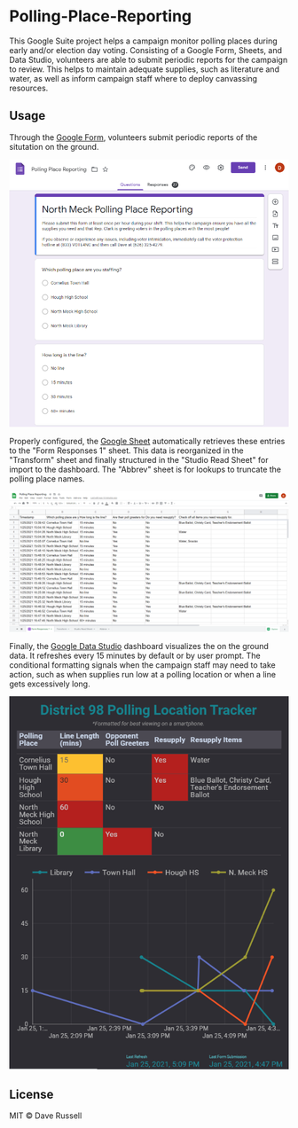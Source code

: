 # Polling-Place-Reporting
This Google Suite project helps a campaign monitor polling places during early and/or election day voting. Consisting of a Google Form, Sheets, and Data Studio, volunteers are able to submit periodic reports for the campaign to review. This helps to maintain adequate supplies, such as literature and water, as well as inform campaign staff where to deploy canvassing resources.

## Usage
Through the [Google Form](https://docs.google.com/forms/d/1uT_UXuUqUya9bviyAccjtRwz6eFIJIDiIHXuXJDtPvM/), volunteers submit periodic reports of the situtation on the ground.

![google_form](https://github.com/drussel4/Polling-Place-Reporting/blob/master/Images/form.png?raw=true)

Properly configured, the [Google Sheet](https://docs.google.com/spreadsheets/d/1iKpDGOVFw_iv-5lgxJN7iARhaLfWYZBS3HsRTJwcW4M/edit#gid=1752547724) automatically retrieves these entries to the "Form Responses 1" sheet. This data is reorganized in the "Transform" sheet and finally structured in the "Studio Read Sheet" for import to the dashboard. The "Abbrev" sheet is for lookups to truncate the polling place names.

![google_sheet](https://github.com/drussel4/Polling-Place-Reporting/blob/master/Images/sheets.png?raw=true)

Finally, the [Google Data Studio](https://datastudio.google.com/s/tAc7ZlyNs6U) dashboard visualizes the on the ground data. It refreshes every 15 minutes by default or by user prompt. The conditional formatting signals when the campaign staff may need to take action, such as when supplies run low at a polling location or when a line gets excessively long.

![google_data_studio](https://github.com/drussel4/Polling-Place-Reporting/blob/master/Images/dashboard.png?raw=true)

## License

MIT © Dave Russell
